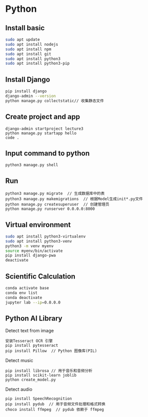 # Python
## Install basic
```sh
sudo apt update
sudo apt install nodejs
sudo apt install npm
sudo apt install git
sudo apt install python3 
sudo apt install python3-pip
```
## Install Django
```sh
pip install django
django-admin --version
python manage.py collectstatic// 收集静态文件
```
## Create project and app
```
django-admin startproject lecture3
python manage.py startapp hello
code .
```
## Input command to python
```
python3 manage.py shell
```
## Run
```
python3 manage.py migrate  // 生成数据库中的表
python3 manage.py makemigrations  // 根据Model生成init*.py文件
python manage.py createsuperuser  // 创建管理员
python manage.py runserver 0.0.0.0:8000
```
## Virtual environment
```sh
sudo apt install python3-virtualenv
sudo apt install python3-venv
python3 -m venv myenv
source myenv/bin/activate
pip install django-pwa
deactivate
```

## Scientific Calculation
```sh
conda activate base
conda env list
conda deactivate
jupyter lab --ip=0.0.0.0
```
## Python AI Library
Detect text from image
```
安装Tesseract OCR 引擎
pip install pytesseract
pip install Pillow  // Python 图像库(PIL)
```
Detect music
```
pip install librosa // 用于音乐和音频分析
pip install scikit-learn joblib
python create_model.py
```
Detect audio
```
pip install SpeechRecognition
pip install pydub  // 用于音频文件处理和格式转换
choco install ffmpeg  // pydub 依赖于 ffmpeg
```
